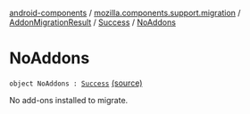 [android-components](../../../index.md) / [mozilla.components.support.migration](../../index.md) / [AddonMigrationResult](../index.md) / [Success](index.md) / [NoAddons](./-no-addons.md)

# NoAddons

`object NoAddons : `[`Success`](index.md) [(source)](https://github.com/mozilla-mobile/android-components/blob/master/components/support/migration/src/main/java/mozilla/components/support/migration/AddonMigration.kt#L49)

No add-ons installed to migrate.

